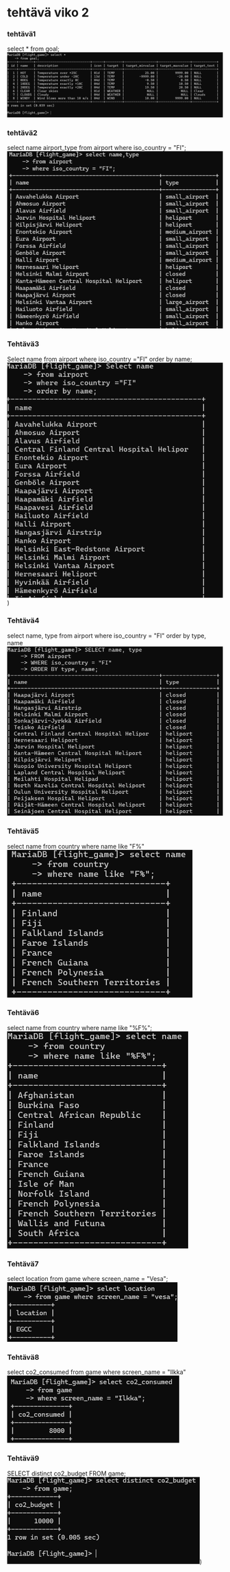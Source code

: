 # tehtävä viko 2

### tehtävä1
select *
from goal;
![kuva](kuva1.png)

### tehtävä2
select name airport_type 
from airport 
where iso_country = "FI";
![](kuva2.png)

### Tehtävä3
Select name 
from airport
where iso_country ="FI"
order by name;
![](kuva3.png))

### Tehtävä4
select name, type 
from airport 
where iso_country = "FI" 
order by type, name
![](kuva4.png)

### Tehtävä5
select name 
from country
where name like "F%"
![](kuva5.png)

### Tehtävä6
select name 
from country 
where name like "%F%";
![](kuva6.png)

### Tehtävä7
select location 
from game 
where screen_name = "Vesa";
![](kuva7.png)

### Tehtävä8
select co2_consumed 
from game 
where screen_name = "Ilkka"
![](kuva8.png)
### Tehtävä9
SELECT distinct co2_budget
FROM game;
![](kuva9.png))